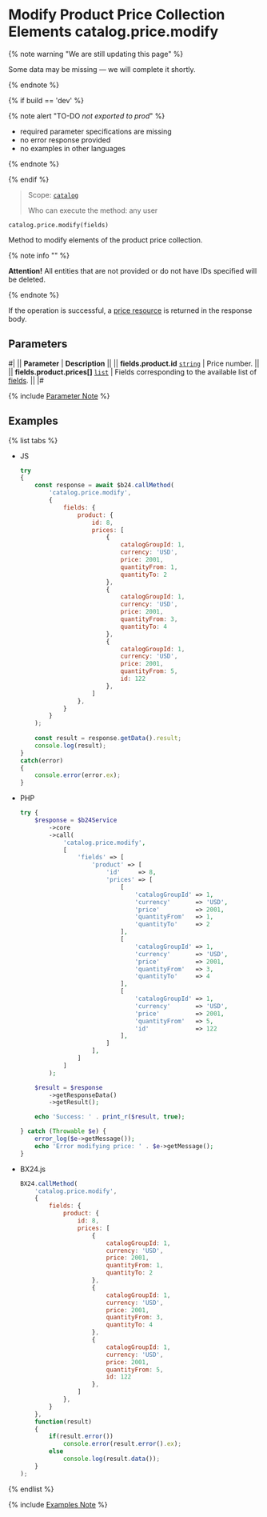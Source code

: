# Modify Product Price Collection Elements catalog.price.modify

{% note warning "We are still updating this page" %}

Some data may be missing — we will complete it shortly.

{% endnote %}

{% if build == 'dev' %}

{% note alert "TO-DO _not exported to prod_" %}

- required parameter specifications are missing
- no error response provided
- no examples in other languages
  
{% endnote %}

{% endif %}

> Scope: [`catalog`](../../scopes/permissions.md)
>
> Who can execute the method: any user

```http
catalog.price.modify(fields)
```

Method to modify elements of the product price collection.

{% note info "" %}

**Attention!** All entities that are not provided or do not have IDs specified will be deleted.

{% endnote %}

If the operation is successful, a [price resource](resource.md) is returned in the response body.

## Parameters

#|
|| **Parameter** | **Description** ||
|| **fields.product.id** 
[`string`](../../data-types.md) | Price number. ||
|| **fields.product.prices[]** 
[`list`](../../data-types.md) | Fields corresponding to the available list of [fields](catalog-price-get-fields.md). ||
|#

{% include [Parameter Note](../../../_includes/required.md) %}

## Examples

{% list tabs %}

- JS


    ```js
    try
    {
    	const response = await $b24.callMethod(
    		'catalog.price.modify',
    		{
    			fields: {
    				product: {
    					id: 8,
    					prices: [
    						{
    							catalogGroupId: 1,
    							currency: 'USD',
    							price: 2001,
    							quantityFrom: 1,
    							quantityTo: 2
    						},
    						{
    							catalogGroupId: 1,
    							currency: 'USD',
    							price: 2001,                
    							quantityFrom: 3,
    							quantityTo: 4
    						},
    						{
    							catalogGroupId: 1,
    							currency: 'USD',
    							price: 2001,                
    							quantityFrom: 5,
    							id: 122
    						},
    					]
    				},
    			}
    		}
    	);
    	
    	const result = response.getData().result;
    	console.log(result);
    }
    catch(error)
    {
    	console.error(error.ex);
    }
    ```

- PHP


    ```php
    try {
        $response = $b24Service
            ->core
            ->call(
                'catalog.price.modify',
                [
                    'fields' => [
                        'product' => [
                            'id'     => 8,
                            'prices' => [
                                [
                                    'catalogGroupId' => 1,
                                    'currency'       => 'USD',
                                    'price'          => 2001,
                                    'quantityFrom'   => 1,
                                    'quantityTo'     => 2
                                ],
                                [
                                    'catalogGroupId' => 1,
                                    'currency'       => 'USD',
                                    'price'          => 2001,
                                    'quantityFrom'   => 3,
                                    'quantityTo'     => 4
                                ],
                                [
                                    'catalogGroupId' => 1,
                                    'currency'       => 'USD',
                                    'price'          => 2001,
                                    'quantityFrom'   => 5,
                                    'id'             => 122
                                ],
                            ]
                        ],
                    ]
                ]
            );
    
        $result = $response
            ->getResponseData()
            ->getResult();
    
        echo 'Success: ' . print_r($result, true);
    
    } catch (Throwable $e) {
        error_log($e->getMessage());
        echo 'Error modifying price: ' . $e->getMessage();
    }
    ```

- BX24.js

    ```js
    BX24.callMethod(
        'catalog.price.modify',
        {
            fields: {
                product: {
                    id: 8,
                    prices: [
                        {
                            catalogGroupId: 1,
                            currency: 'USD',
                            price: 2001,
                            quantityFrom: 1,
                            quantityTo: 2
                        },
                        {
                            catalogGroupId: 1,
                            currency: 'USD',
                            price: 2001,                
                            quantityFrom: 3,
                            quantityTo: 4
                        },
                        {
                            catalogGroupId: 1,
                            currency: 'USD',
                            price: 2001,                
                            quantityFrom: 5,
                            id: 122
                        },
                    ]
                },
            }
        },
        function(result)
        {
            if(result.error())
                console.error(result.error().ex);
            else
                console.log(result.data());
        }
    );
    ```

{% endlist %}

{% include [Examples Note](../../../_includes/examples.md) %}